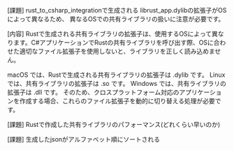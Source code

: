 [課題]
rust_to_csharp_integrationで生成される librust_app.dylibの拡張子がOSによって異なるため、
異なるOSでの共有ライブラリの扱いに注意が必要です。

[内容]
Rustで生成される共有ライブラリの拡張子は、使用するOSによって異なります。C#アプリケーションでRustの共有ライブラリを呼び出す際、OSに合わせた適切なファイル拡張子を使用しないと、ライブラリを正しく読み込めません。

macOS では、Rustで生成される共有ライブラリの拡張子は .dylib です。
Linux では、共有ライブラリの拡張子は .so です。
Windows では、共有ライブラリの拡張子は .dll です。
そのため、クロスプラットフォーム対応のアプリケーションを作成する場合、これらのファイル拡張子を動的に切り替える処理が必要です。

[課題]
Rustで作成した共有ライブラリのパフォーマンス(どれくらい早いのか)

[課題]
生成したjsonがアルファベット順にソートされる
